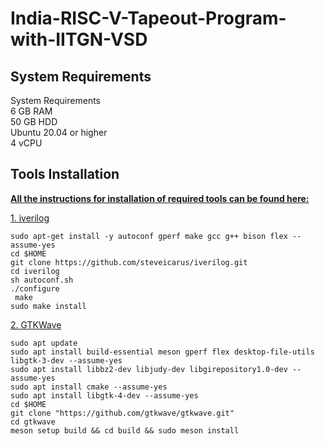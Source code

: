 # India-RISC-V-Tapeout-Program-with-IITGN-VSD
## System Requirements  
  
System Requirements  
6 GB RAM  
50 GB HDD  
Ubuntu 20.04 or higher  
4 vCPU  
  
## Tools Installation
<ins>**All the instructions for installation of required tools can be found here:**</ins>  

<ins>1. iverilog</ins>  
```  
sudo apt-get install -y autoconf gperf make gcc g++ bison flex --assume-yes
cd $HOME
git clone https://github.com/steveicarus/iverilog.git
cd iverilog  
sh autoconf.sh  
./configure  
 make  
sudo make install  
```  
<ins>2. GTKWave</ins>  
```
sudo apt update  
sudo apt install build-essential meson gperf flex desktop-file-utils libgtk-3-dev --assume-yes  
sudo apt install libbz2-dev libjudy-dev libgirepository1.0-dev --assume-yes  
sudo apt install cmake --assume-yes  
sudo apt install libgtk-4-dev --assume-yes  
cd $HOME  
git clone "https://github.com/gtkwave/gtkwave.git"  
cd gtkwave  
meson setup build && cd build && sudo meson install  
```

